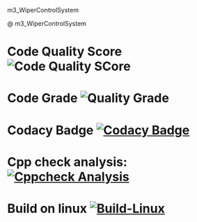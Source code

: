 m3_WiperControlSystem

@ m3_WiperControlSystem

# Code Quality Score ![Code Quality SCore](https://api.codiga.io/project/33360/score/svg)

# Code Grade ![Quality Grade](https://api.codiga.io/project/33360/status/svg)

# Codacy Badge [![Codacy Badge](https://app.codacy.com/project/badge/Grade/eb946a3d22b64fdb8d07948b6d92c77a)](https://www.codacy.com/gh/PreethiAvvaru/m3_WiperControlSystem/dashboard?utm_source=github.com&amp;utm_medium=referral&amp;utm_content=PreethiAvvaru/m3_WiperControlSystem&amp;utm_campaign=Badge_Grade)

# Cpp check analysis: [![Cppcheck Analysis](https://github.com/PreethiAvvaru/m3_WiperControlSystem/actions/workflows/Cppcheck_Analyse.yml/badge.svg)](https://github.com/PreethiAvvaru/m3_WiperControlSystem/actions/workflows/Cppcheck_Analyse.yml)

# Build on linux [![Build-Linux](https://github.com/PreethiAvvaru/m3_WiperControlSystem/actions/workflows/Build%20on%20Linux.yml/badge.svg)](https://github.com/PreethiAvvaru/m3_WiperControlSystem/actions/workflows/Build%20on%20Linux.yml)

